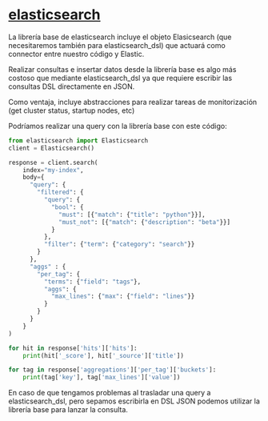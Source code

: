 # [elasticsearch](https://elasticsearch-py.readthedocs.io/en/v7.12.0/api.html#elasticsearch)
La librería base de elasticsearch incluye el objeto Elasicsearch (que necesitaremos también para elasticsearch_dsl) que actuará como connector entre nuestro código y Elastic.

Realizar consultas e insertar datos desde la librería base es algo más costoso que mediante elasticsearch_dsl ya que requiere escribir las consultas DSL directamente en JSON.

Como ventaja, incluye abstracciones para realizar tareas de monitorización (get cluster status, startup nodes, etc) 

Podríamos realizar una query con la librería base con este código:
```python
from elasticsearch import Elasticsearch
client = Elasticsearch()

response = client.search(
    index="my-index",
    body={
      "query": {
        "filtered": {
          "query": {
            "bool": {
              "must": [{"match": {"title": "python"}}],
              "must_not": [{"match": {"description": "beta"}}]
            }
          },
          "filter": {"term": {"category": "search"}}
        }
      },
      "aggs" : {
        "per_tag": {
          "terms": {"field": "tags"},
          "aggs": {
            "max_lines": {"max": {"field": "lines"}}
          }
        }
      }
    }
)

for hit in response['hits']['hits']:
    print(hit['_score'], hit['_source']['title'])

for tag in response['aggregations']['per_tag']['buckets']:
    print(tag['key'], tag['max_lines']['value'])
```


En caso de que tengamos problemas al trasladar una query a elasticsearch_dsl, pero sepamos escribirla en DSL JSON podemos utilizar la librería base para lanzar la consulta.